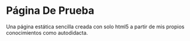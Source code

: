 # Página De Prueba
Una página estática sencilla creada con solo html5 a partir de mis propios conocimientos como autodidacta.
